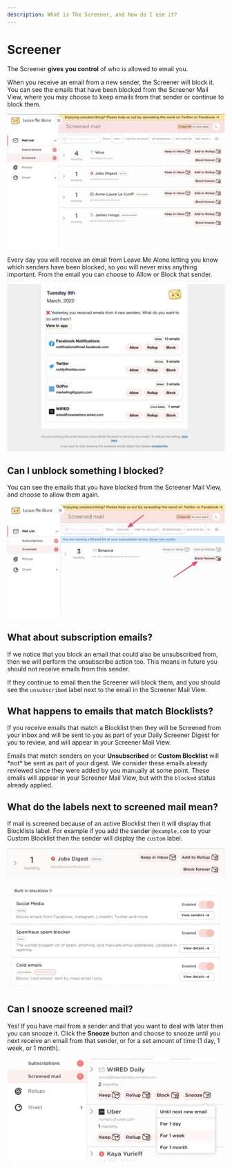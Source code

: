 ```yaml
---
description: What is The Screener, and how do I use it?
---
```


# Screener

The Screener **gives** **you control** of who is allowed to email you.

When you receive an email from a new sender, the Screener will block it. You can see the emails that have been blocked from the Screener Mail View, where you may choose to keep emails from that sender or continue to block them.

![](<../../.gitbook/assets/CleanShot 2022-03-14 at 08.07.23@2x.png>)

Every day you will receive an email from Leave Me Alone letting you know which senders have been blocked, so you will never miss anything important. From the email you can choose to Allow or Block that sender.

![](<../../.gitbook/assets/image (45) (1).png>)

## Can I unblock something I blocked?

You can see the emails that you have blocked from the Screener Mail View, and choose to allow them again.&#x20;

![](<../../.gitbook/assets/image (47) (1) (1).png>)

## What about subscription emails?

If we notice that you block an email that could also be unsubscribed from, then we will perform the unsubscribe action too. This means in future you should not receive emails from this sender.

If they continue to email then the Screener will block them, and you should see the `unsubscribed` label next to the email in the Screener Mail View.



## What happens to emails that match Blocklists?

If you receive emails that match a Blocklist then they will be Screened from your inbox and will be sent to you as part of your Daily Screener Digest for you to review, and will appear in your Screener Mail View.

Emails that match senders  on your **Unsubscribed** or **Custom Blocklist** will \*not\* be sent as part of your digest. We consider these emails already reviewed since they were added by you manually at some point. These emails will appear in your Screener Mail View, but with the `blocked` status already applied.



## What do the labels next to screened mail mean?

If mail is screened because of an active Blocklist then it will display that Blocklists label. For example if you add the sender `@example.com` to your Custom Blocklist then the sender will display the `custom` label.

![A email from a Social Media company displaying the SOCIAL label](<../../.gitbook/assets/image (44).png>)

![Our built in Blocklists with their labels](<../../.gitbook/assets/image (46) (1).png>)

## Can I snooze screened mail?

Yes! If you have mail from a sender and that you want to deal with later then you can snooze it. Click the **Snooze** button and choose to snooze until you next receive an email from that sender, or for a set amount of time (1 day, 1 week, or 1 month).

![Click "Snooze" and choose when you want to snooze the mail until](<../../.gitbook/assets/snooze (1).png>)
